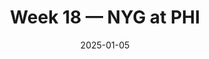 ---
layout: game
title: Week 18 — NYG at PHI
season: 2024
game_id: 2024_18_NYG_PHI
week: 18
date: 2025-01-05
home_team: PHI
away_team: NYG
final_home: 
final_away: 
pbp_url: /assets/data/pbp/2024/2024_18_NYG_PHI.csv.gz
---